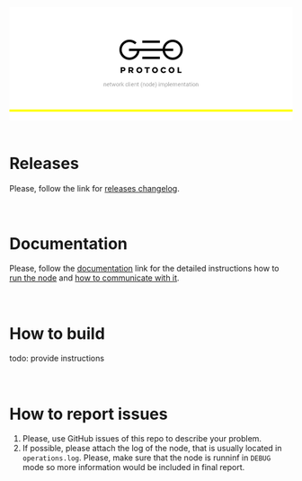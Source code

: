 ![Logo](https://github.com/GEO-Protocol/Press-Kit/blob/master/client/repo-header.png)
<br/>
<br/>

# Releases
Please, follow the link for [releases changelog](https://github.com/GEO-Protocol/GEO-network-client/blob/develop/RELEASES.md).
<br/>
<br/>
<br/>

# Documentation
Please, follow the [documentation](https://github.com/GEO-Protocol/Documentation/blob/master/node.md) link for the detailed instructions how to [run the node](https://github.com/GEO-Protocol/Documentation/blob/master/node.md#how-to-run) and [how to communicate with it](https://github.com/GEO-Protocol/Documentation/blob/master/node.md#node-communication).
<br/>
<br/>
<br/>


# How to build
todo: provide instructions
<br/>
<br/>
<br/>

# How to report issues
1. Please, use GitHub issues of this repo to describe your problem.
1. If possible, please attach the log of the node, that is usually located in `operations.log`. Please, make sure that the node is runninf in `DEBUG` mode so more information would be included in final report.
